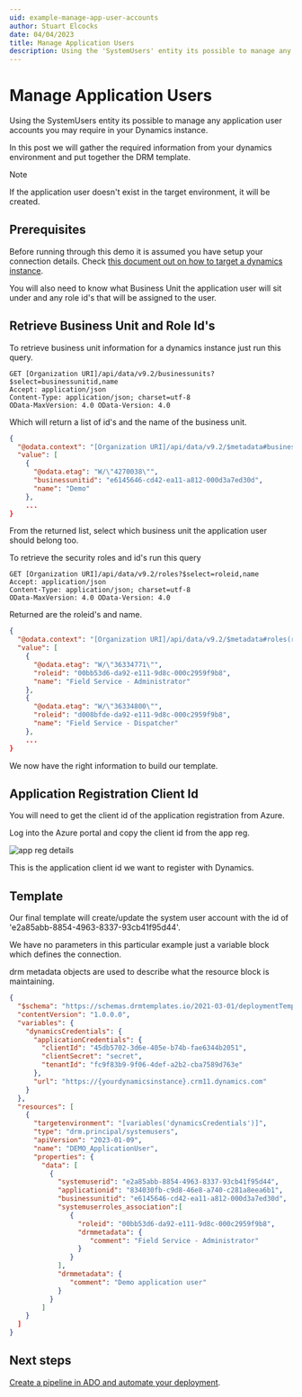 ```yaml
---
uid: example-manage-app-user-accounts
author: Stuart Elcocks
date: 04/04/2023
title: Manage Application Users
description: Using the 'SystemUsers' entity its possible to manage any application user accounts in your Dynamics instance.  Follow this walkthrough to deploy an Application user with role association to a Dynamics 364 environment.
---
```


# Manage Application Users

Using the SystemUsers entity its possible to manage any application user accounts you may require 
in your Dynamics instance.

In this post we will gather the required information from your dynamics environment and put 
together the DRM template.

> [!NOTE]
>  If the application user doesn't exist in the target environment, it will be created.

## Prerequisites

Before running through this demo it is assumed you have setup your connection details. 
Check [this document out on how to target a dynamics instance](xref:target-dynamics-instance).

You will also need to know what Business Unit the application user will sit under and 
any role id's that will be assigned to the user.

## Retrieve Business Unit and Role Id's

To retrieve business unit information for a dynamics instance just run this query.

```
GET [Organization URI]/api/data/v9.2/businessunits?$select=businessunitid,name
Accept: application/json 
Content-Type: application/json; charset=utf-8 
OData-MaxVersion: 4.0 OData-Version: 4.0
```

Which will return a list of id's and the name of the business unit.

```json
{ 
  "@odata.context": "[Organization URI]/api/data/v9.2/$metadata#businessunits(businessunitid,name)", 
  "value": [ 
    { 
      "@odata.etag": "W/\"4270038\"",
      "businessunitid": "e6145646-cd42-ea11-a812-000d3a7ed30d",
      "name": "Demo" 
    },
    ...
}
```

From the returned list, select which business unit the application user should belong too.

To retrieve the security roles and id's run this query

```
GET [Organization URI]/api/data/v9.2/roles?$select=roleid,name
Accept: application/json 
Content-Type: application/json; charset=utf-8 
OData-MaxVersion: 4.0 OData-Version: 4.0
```

Returned are the roleid's and name.

```json
{ 
  "@odata.context": "[Organization URI]/api/data/v9.2/$metadata#roles(roleid,name)", 
  "value": [ 
    { 
      "@odata.etag": "W/\"36334771\"",
      "roleid": "00bb53d6-da92-e111-9d8c-000c2959f9b8", 
      "name": "Field Service - Administrator" 
    }, 
    {
      "@odata.etag": "W/\"36334800\"", 
      "roleid": "d008bfde-da92-e111-9d8c-000c2959f9b8",
      "name": "Field Service - Dispatcher" 
    },
    ...
}
```

We now have the right information to build our template.

## Application Registration Client Id

You will need to get the client id of the application registration from Azure.

Log into the Azure portal and copy the client id from the app reg.

![app reg details](/images/app_reg_copy.png "app reg details")

This is the application client id we want to register with Dynamics.

## Template

Our final template will create/update the system user account with the id of 'e2a85abb-8854-4963-8337-93cb41f95d44'.

We have no parameters in this particular example just a variable block which defines the connection.

drm metadata objects are used to describe what the resource block is maintaining.

```json
{ 
  "$schema": "https://schemas.drmtemplates.io/2021-03-01/deploymentTemplate.json#", 
  "contentVersion": "1.0.0.0",
  "variables": { 
    "dynamicsCredentials": { 
      "applicationCredentials": { 
        "clientId": "45db5702-3d6e-405e-b74b-fae6344b2051", 
        "clientSecret": "secret", 
        "tenantId": "fc9f83b9-9f06-4def-a2b2-cba7589d763e"
      },
      "url": "https://{yourdynamicsinstance}.crm11.dynamics.com"
    }
  },
  "resources": [ 
    {
      "targetenvironment": "[variables('dynamicsCredentials')]", 
      "type": "drm.principal/systemusers", 
      "apiVersion": "2023-01-09", 
      "name": "DEMO_ApplicationUser", 
      "properties": { 
        "data": [ 
          { 
            "systemuserid": "e2a85abb-8854-4963-8337-93cb41f95d44", 
            "applicationid": "834030fb-c9d8-46e8-a740-c281a8eea6b1",
            "businessunitid": "e6145646-cd42-ea11-a812-000d3a7ed30d",
            "systemuserroles_association":[
               {
                 "roleid": "00bb53d6-da92-e111-9d8c-000c2959f9b8",
                 "drmmetadata": {
                    "comment": "Field Service - Administrator"
                 }
               }
            ],
            "drmmetadata": {
               "comment": "Demo application user"
            }
          } 
        ]
    }
  ]
}
```

## Next steps

[Create a pipeline in ADO and automate your deployment](xref:deploy-drm-ado-pipelines).